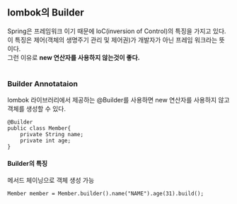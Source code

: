 ## lombok의 Builder
Spring은 프레임워크 이기 때문에 loC(inversion of Control)의 특징을 가지고 있다.<br>
이 특징은 제어(객체의 생명주기 관리 및 제어권)가 개발자가 아닌 프레임 워크라는 뜻이다.<br>
그런 이유로 **new 연산자를 사용하지 않는것이 좋다.**
<br><br>

### Builder Annotataion
lombok 라이브러리에서 제공하는 @Builder를 사용하면 new 연산자를 사용하지 않고 객체를 생성할 수 있다.

```
@Builder
public class Member{
    private String name;
    private int age;
}
```
#### Builder의 특징
메서드 체이닝으로 객체 생성 가능
```
Member member = Member.builder().name("NAME").age(31).build();
```
